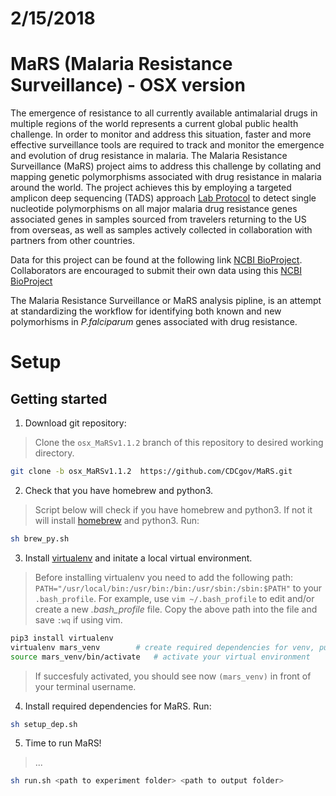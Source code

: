 # 2/15/2018 

# MaRS (Malaria Resistance Surveillance) - OSX version 

The emergence of resistance to all currently available antimalarial drugs in multiple regions of the world represents a current global public health challenge. In order to monitor and address this situation, faster and more effective surveillance tools are required to track and monitor the emergence and evolution of drug resistance in malaria. The Malaria Resistance Surveillance (MaRS) project aims to address this challenge by collating and mapping genetic polymorphisms associated with drug resistance in malaria around the world. The project achieves this by employing a targeted amplicon deep sequencing (TADS) approach [Lab Protocol](https://github.com/CDCgov/MaRS/tree/master/lab_sop) to detect single nucleotide polymorphisms on all major malaria drug resistance genes associated genes in samples sourced from travelers returning to the US from overseas, as well as samples actively collected in collaboration with partners from other countries.

Data for this project can be found at the following link [NCBI BioProject](https://www.ncbi.nlm.nih.gov/bioproject/?term=PRJNA428490). Collaborators are encouraged to submit their own data using this [NCBI BioProject](https://www.ncbi.nlm.nih.gov/bioproject/?term=PRJNA428490)

The Malaria Resistance Surveillance or MaRS analysis pipline, is an attempt at standardizing the workflow for identifying both known and new polymorhisms in *P.falciparum* genes associated with drug resistance.


# Setup

## Getting started

1. Download git repository:

> Clone the `osx_MaRSv1.1.2` branch of this repository to desired working directory.
```sh
git clone -b osx_MaRSv1.1.2  https://github.com/CDCgov/MaRS.git
```

2. Check that you have homebrew and python3.  

> Script below will check if you have homebrew and python3. If not it will install [homebrew](https://brew.sh) and python3. Run: 
```sh
sh brew_py.sh
```

3. Install [virtualenv](https://virtualenv.pypa.io/en/stable/) and initate a local virtual environment. 
> Before installing virtualenv you need to add the following path: `PATH="/usr/local/bin:/usr/bin:/bin:/usr/sbin:/sbin:$PATH"` to your `.bash_profile`. For example, use `vim ~/.bash_profile` to edit and/or create a new *.bash_profile* file. Copy the above path into the file and save `:wq` if using vim.  

```sh
pip3 install virtualenv 
virtualenv mars_venv		# create required dependencies for venv, put them in dir mars_venv 
source mars_venv/bin/activate	# activate your virtual environment
```
> If succesfuly activated, you should see now `(mars_venv)` in front of your terminal username. 

4. Install required dependencies for MaRS. Run:
```sh
sh setup_dep.sh
``` 

5. Time to run MaRS! 

> ...
```sh
sh run.sh <path to experiment folder> <path to output folder>
```







